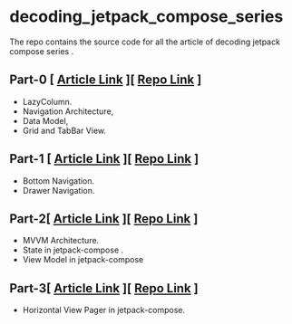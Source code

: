 # decoding_jetpack_compose_series
The repo contains the source code for all the article  of  decoding jetpack compose series .


## Part-0 \[ [Article Link](https://ashuflutterdev.medium.com/decoding-jetpack-compose-part-0-48d9139f65db) \][ [Repo Link](https://github.com/ashut08/decoding_jetpack_compose_series/tree/main/decoding_jetpack_compose_part-0) \]
- LazyColumn.
- Navigation Architecture, 
- Data Model, 
- Grid and TabBar View.
 
## Part-1 \[ [Article Link](https://ashuflutterdev.medium.com/decoding-jetpack-compose-part-1-68aba0e26f8e) \][ [Repo Link](https://github.com/ashut08/decoding_jetpack_compose_series/tree/main/decoding_jetpack_compose_part-1) \]
- Bottom Navigation.
- Drawer Navigation.


## Part-2\[ [Article Link](https://ashuflutterdev.medium.com/creating-simple-todo-app-using-jetpack-compose-mvvm-4d15c49689b7) \][ [Repo Link](https://github.com/ashut08/decoding_jetpack_compose_series/tree/main/decoding_jetpack_compose_part-2) \]
- MVVM Architecture.
- State in jetpack-compose .
- View Model in jetpack-compose
## Part-3\[ [Article Link](https://medium.com/@ashuflutterdev/designing-an-onboarding-screen-in-jetpack-compose-like-linkedin-fb788e96ee2e) \][ [Repo Link](https://github.com/ashut08/decoding_jetpack_compose_series/tree/main/decoding_jetpack_compose_part-3) \]
- Horizontal View Pager in jetpack-compose.







